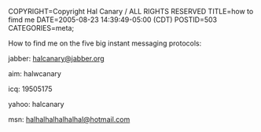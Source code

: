 COPYRIGHT=Copyright Hal Canary / ALL RIGHTS RESERVED
TITLE=how to fimd me
DATE=2005-08-23 14:39:49-05:00 (CDT)
POSTID=503
CATEGORIES=meta;

How to find me on the five big instant messaging protocols:  
  
jabber: halcanary@jabber.org  
  
aim: halwcanary  
  
icq: 19505175  
  
yahoo: halcanary  
  
msn: halhalhalhalhalhal@hotmail.com
